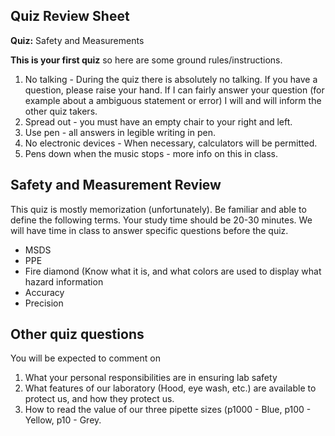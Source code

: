 ## Quiz Review Sheet

**Quiz:** Safety and Measurements

**This is your first quiz** so here are some ground rules/instructions. 

1. No talking - During the quiz there is absolutely no talking. If you have a question, please raise your hand. If I can fairly answer your question (for example about a ambiguous statement or error) I will and will inform the other quiz takers. 
2. Spread out - you must have an empty chair to your right and left. 
3. Use pen - all answers in legible writing in pen. 
4. No electronic devices - When necessary, calculators will be permitted. 
5. Pens down when the music stops - more info on this in class. 




## Safety and Measurement Review

This quiz is mostly memorization (unfortunately). Be familiar and able to define the following terms. Your study time should be 20-30 minutes. We will have time in class to answer specific questions before the quiz. 

- MSDS
- PPE
- Fire diamond (Know what it is, and what colors are used to display what hazard information
- Accuracy
- Precision

## Other quiz questions

You will be expected to comment on

1. What your personal responsibilities are in ensuring lab safety
2. What features of our laboratory (Hood, eye wash, etc.) are available to protect us, and how they protect us. 
3. How to read the value of our three pipette sizes (p1000 - Blue, p100 - Yellow, p10 - Grey. 